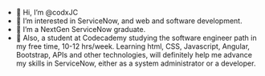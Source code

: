 - 👋 Hi, I’m @codxJC
- 👀 I’m interested in ServiceNow, and web and software development.
- 🥇 I’m a NextGen ServiceNow graduate.
- 🥇 Also, a student at Codecademy studying the software engineer path in my free time, 10-12 hrs/week. Learning html, CSS, Javascript, Angular, Bootstrap, APIs and other technologies, will definitely help me advance my skills in ServiceNow, either as a system administrator or a developer.
<!---
codxJC/codxJC is a ✨ special ✨ repository because its `README.md` (this file) appears on your GitHub profile.
You can click the Preview link to take a look at your changes.
--->

